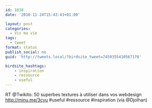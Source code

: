 ```yaml
---
id: 1838
date: '2010-11-24T15:43:43+01:00'

layout: post
categories:
  - Vis ma vie
tags:
  - tweet
format: status
publish_social: no
guid: 'http://tweets.local/?birdsite_tweet=7459355410567170'

birdsite_hashtags:
    - inspiration
    - ressource
    - useful
---
```


RT @Twikito: 50 superbes textures à utiliser dans vos webdesign http://minu.me/3cyu #useful #ressource #inspiration (via @Djolhan)